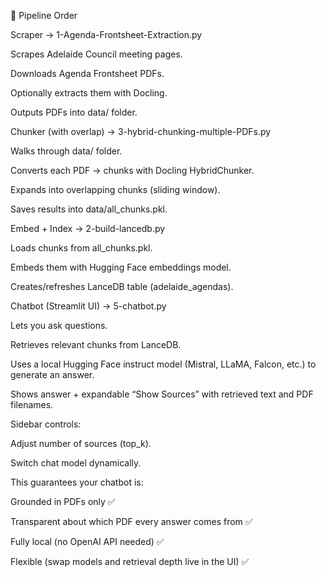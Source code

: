 🔄 Pipeline Order

Scraper → 1-Agenda-Frontsheet-Extraction.py

Scrapes Adelaide Council meeting pages.

Downloads Agenda Frontsheet PDFs.

Optionally extracts them with Docling.

Outputs PDFs into data/ folder.

Chunker (with overlap) → 3-hybrid-chunking-multiple-PDFs.py

Walks through data/ folder.

Converts each PDF → chunks with Docling HybridChunker.

Expands into overlapping chunks (sliding window).

Saves results into data/all_chunks.pkl.

Embed + Index → 2-build-lancedb.py

Loads chunks from all_chunks.pkl.

Embeds them with Hugging Face embeddings model.

Creates/refreshes LanceDB table (adelaide_agendas).

Chatbot (Streamlit UI) → 5-chatbot.py

Lets you ask questions.

Retrieves relevant chunks from LanceDB.

Uses a local Hugging Face instruct model (Mistral, LLaMA, Falcon, etc.) to generate an answer.

Shows answer + expandable “Show Sources” with retrieved text and PDF filenames.

Sidebar controls:

Adjust number of sources (top_k).

Switch chat model dynamically.

This guarantees your chatbot is:

Grounded in PDFs only ✅

Transparent about which PDF every answer comes from ✅

Fully local (no OpenAI API needed) ✅

Flexible (swap models and retrieval depth live in the UI) ✅
